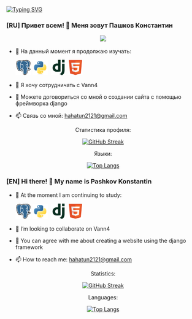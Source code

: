 [![Typing SVG](https://readme-typing-svg.herokuapp.com?font=Fira+Code&weight=600&size=24&pause=1000&width=600&height=70&lines=%D0%94%D0%BE%D0%B1%D1%80%D0%BE+%D0%BF%D0%BE%D0%B6%D0%B0%D0%BB%D0%BE%D0%B2%D0%B0%D1%82%D1%8C+%D0%BD%D0%B0+%D0%BC%D0%BE%D1%8E+%D1%81%D1%82%D1%80%D0%B0%D0%BD%D0%B8%D1%87%D0%BA%D1%83!;%D0%A3+%D0%BC%D0%B5%D0%BD%D1%8F+%D0%BB%D0%B0%D0%BF%D0%BA%D0%B8+%F0%9F%90%BE)](https://git.io/typing-svg)

### [RU] Привет всем! 👋 Меня зовут Пашков Константин

<div id="header" align="center">
  <img src="https://media.giphy.com/media/7hLfnrOiTBE1q/giphy.gif" width="300"/>
</div>


- 🌱 На данный момент я продолжаю изучать: <div><img src="https://github.com/devicons/devicon/blob/master/icons/postgresql/postgresql-original.svg" title="Postgresql" alt="Postgresql" width="40" height="40"/>&nbsp;<img src="https://github.com/devicons/devicon/blob/master/icons/python/python-original.svg" title="Python" alt="Python" width="40" height="40"/>&nbsp; <img src="https://github.com/devicons/devicon/blob/master/icons/django/django-plain.svg" title="Django" alt="Django" width="40" height="40"/>&nbsp;<img src="https://github.com/devicons/devicon/blob/master/icons/html5/html5-original.svg" title="HTML5" alt="HTML5" width="40" height="40"/>&nbsp;</div>

- 👯 Я хочу сотрудничать с Vann4
  
- 💬 Можете договориться со мной о создании сайта с помощью фреймворка django
  
- 📫 Связь со мной: hahatun2121@gmail.com

<div id="info" align="center">
  
  Статистика профиля:
  
[![GitHub Streak](http://github-readme-streak-stats.herokuapp.com?user=FloralPashtetKosuterro&theme=dark&background=000000)](https://git.io/streak-stats)
  
  Языки:
  
[![Top Langs](https://github-readme-stats.vercel.app/api/top-langs/?username=FloralPashtetKosuterro)](https://github.com/anuraghazra/github-readme-stats)

</div>



### [EN]  Hi there! 👋 My name is Pashkov Konstantin

- 🌱 At the moment I am continuing to study: <div><img src="https://github.com/devicons/devicon/blob/master/icons/postgresql/postgresql-original.svg" title="Postgresql" alt="Postgresql" width="40" height="40"/>&nbsp;<img src="https://github.com/devicons/devicon/blob/master/icons/python/python-original.svg" title="Python" alt="Python" width="40" height="40"/>&nbsp; <img src="https://github.com/devicons/devicon/blob/master/icons/django/django-plain.svg" title="Django" alt="Django" width="40" height="40"/>&nbsp;<img src="https://github.com/devicons/devicon/blob/master/icons/html5/html5-original.svg" title="HTML5" alt="HTML5" width="40" height="40"/>&nbsp;</div>

- 👯 I’m looking to collaborate on Vann4
  
- 💬 You can agree with me about creating a website using the django framework
  
- 📫 How to reach me: hahatun2121@gmail.com

<div id="info" align="center">
  
Statistics:
  
[![GitHub Streak](http://github-readme-streak-stats.herokuapp.com?user=FloralPashtetKosuterro&theme=dark&background=000000)](https://git.io/streak-stats)

Languages:

[![Top Langs](https://github-readme-stats.vercel.app/api/top-langs/?username=FloralPashtetKosuterro)](https://github.com/anuraghazra/github-readme-stats)

</div>

